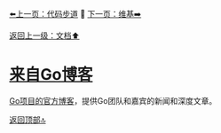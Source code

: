 [⬅️上一页：代码步道](../代码步道/main.md) 🚦 [下一页：维基➡️](../维基/main.md)

[返回上一级：文档⬆️](../main.md)

# [来自Go博客](main.md)

[Go项目的官方博客](https://blog.golang.org/)，提供Go团队和嘉宾的新闻和深度文章。

[返回顶部🔝](#来自Go博客) 



